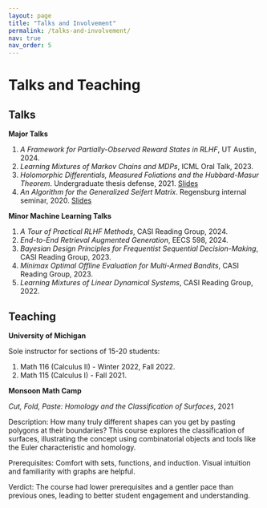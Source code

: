 ```yaml
---
layout: page
title: "Talks and Involvement"
permalink: /talks-and-involvement/
nav: true
nav_order: 5
---
```

# Talks and Teaching

## Talks

**Major Talks**

1. *A Framework for Partially-Observed Reward States in RLHF*, UT Austin, 2024.
2. *Learning Mixtures of Markov Chains and MDPs*, ICML Oral Talk, 2023.
3. *Holomorphic Differentials, Measured Foliations and the Hubbard-Masur Theorem*. Undergraduate thesis defense, 2021. [Slides](https://drive.google.com/link-to-slides)
4. *An Algorithm for the Generalized Seifert Matrix*. Regensburg internal seminar, 2020. [Slides](https://drive.google.com/link-to-slides)

**Minor Machine Learning Talks**

1. *A Tour of Practical RLHF Methods*, CASI Reading Group, 2024.
2. *End-to-End Retrieval Augmented Generation*, EECS 598, 2024.
3. *Bayesian Design Principles for Frequentist Sequential Decision-Making*, CASI Reading Group, 2023.
4. *Minimax Optimal Offline Evaluation for Multi-Armed Bandits*, CASI Reading Group, 2023.
5. *Learning Mixtures of Linear Dynamical Systems*, CASI Reading Group, 2022.

## Teaching

**University of Michigan**

Sole instructor for sections of 15-20 students:

1. Math 116 (Calculus II) - Winter 2022, Fall 2022.
2. Math 115 (Calculus I) - Fall 2021.

**Monsoon Math Camp**

*Cut, Fold, Paste: Homology and the Classification of Surfaces*, 2021

Description: How many truly different shapes can you get by pasting polygons at their boundaries? This course explores the classification of surfaces, illustrating the concept using combinatorial objects and tools like the Euler characteristic and homology.

Prerequisites: Comfort with sets, functions, and induction. Visual intuition and familiarity with graphs are helpful.

Verdict: The course had lower prerequisites and a gentler pace than previous ones, leading to better student engagement and understanding.

